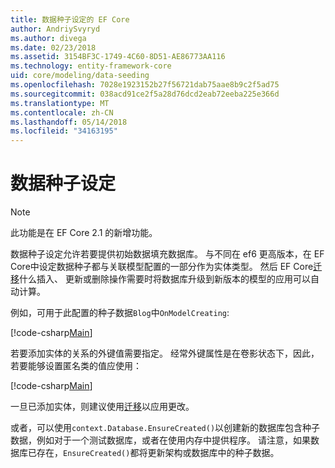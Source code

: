 ```yaml
---
title: 数据种子设定的 EF Core
author: AndriySvyryd
ms.author: divega
ms.date: 02/23/2018
ms.assetid: 3154BF3C-1749-4C60-8D51-AE86773AA116
ms.technology: entity-framework-core
uid: core/modeling/data-seeding
ms.openlocfilehash: 7028e1923152b27f56721dab75aae8b9c2f5ad75
ms.sourcegitcommit: 038acd91ce2f5a28d76dcd2eab72eeba225e366d
ms.translationtype: MT
ms.contentlocale: zh-CN
ms.lasthandoff: 05/14/2018
ms.locfileid: "34163195"
---
```

# <a name="data-seeding"></a>数据种子设定

> [!NOTE]  
> 此功能是在 EF Core 2.1 的新增功能。

数据种子设定允许若要提供初始数据填充数据库。 与不同在 ef6 更高版本，在 EF Core中设定数据种子都与关联模型配置的一部分作为实体类型。 然后 EF Core[迁移](xref:core/managing-schemas/migrations/index)什么插入、 更新或删除操作需要时将数据库升级到新版本的模型的应用可以自动计算。

例如，可用于此配置的种子数据`Blog`中`OnModelCreating`:

[!code-csharp[Main](../../../samples/core/DataSeeding/DataSeedingContext.cs?name=BlogSeed)]

若要添加实体的关系的外键值需要指定。 经常外键属性是在卷影状态下，因此，若要能够设置匿名类的值应使用：

[!code-csharp[Main](../../../samples/core/DataSeeding/DataSeedingContext.cs?name=PostSeed)]

一旦已添加实体，则建议使用[迁移](xref:core/managing-schemas/migrations/index)以应用更改。 

或者，可以使用`context.Database.EnsureCreated()`以创建新的数据库包含种子数据，例如对于一个测试数据库，或者在使用内存中提供程序。 请注意，如果数据库已存在，`EnsureCreated()`都将更新架构或数据库中的种子数据。
